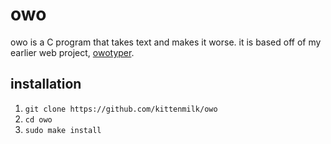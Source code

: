 # owo

owo is a C program that takes text and makes it worse. it is based off of my earlier web project, [owotyper](https://tilde.pw/~neko/owotyper).

## installation

1. `git clone https://github.com/kittenmilk/owo`
2. `cd owo`
3. `sudo make install`
